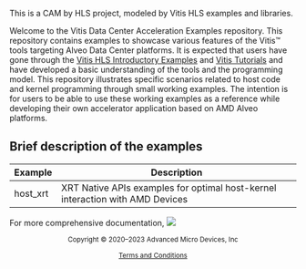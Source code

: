 This is a CAM by HLS project, modeled by Vitis HLS examples and libraries.

Welcome to the Vitis Data Center Acceleration Examples repository. This repository contains examples to showcase various features of the Vitis™ tools targeting Alveo Data Center platforms. It is expected that users have gone through the [Vitis HLS Introductory Examples](https://github.com/Xilinx/Vitis-HLS-Introductory-Examples) and [Vitis Tutorials](https://github.com/Xilinx/Vitis-Tutorials) and have developed a basic understanding of the tools and the programming model. This repository illustrates specific scenarios related to host code and kernel programming through small working examples. The intention is for users to be able to use these working examples as a reference while developing their own accelerator application based on AMD Alveo platforms. 

## Brief description of the examples
| Example | Description |
|-|-|
| host_xrt | XRT Native APIs examples for optimal host-kernel interaction with AMD Devices |

For more comprehensive documentation, <a href="http://xilinx.github.io/Vitis_Accel_Examples/"><img src="https://img.shields.io/badge/click-here-green?style=plastic&logo=appveyor"/></a>

<p class="sphinxhide" align="center"><sub>Copyright © 2020–2023 Advanced Micro Devices, Inc</sub></p>

<p class="sphinxhide" align="center"><sup><a href="https://www.amd.com/en/corporate/copyright">Terms and Conditions</a></sup></p>
